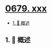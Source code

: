 # [0679. xxx](https://github.com/Tdahuyou/TNotes.leetcode/tree/main/notes/0679.%20xxx)

<!-- region:toc -->

- [1. 📝 概述](#1--概述)

<!-- endregion:toc -->

## 1. 📝 概述
